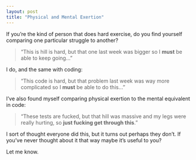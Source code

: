 ```yaml
---
layout: post
title: "Physical and Mental Exertion"
---
```


If you’re the kind of person that does hard exercise, do you find yourself comparing one particular struggle to another?

> “This is hill is hard, but that one last week was bigger so I **must** be able to keep going…”

I do, and the same with coding:

> “This code is hard, but that problem last week was way more complicated so I **must** be able to do this…”

I’ve also found myself comparing physical exertion to the mental equivalent in code:

> “These tests are fucked, but that hill was massive and my legs were really hurting, so **just fucking get through this**.”

I sort of thought everyone did this, but it turns out perhaps they don’t. If you’ve never thought about it that way maybe it’s useful to you?

Let me know.
